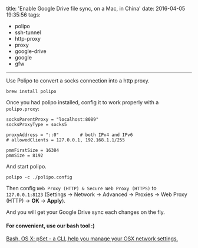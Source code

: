 title: 'Enable Google Drive file sync, on a Mac, in China'
date: 2016-04-05 19:35:56
tags:
- polipo
- ssh-tunnel
- http-proxy
- proxy
- google-drive
- google
- gfw
---

Use Polipo to convert a socks connection into a http proxy.

```
brew install polipo
```

Once you had polipo installed, config it to work properly with a `polipo.proxy`:

```
socksParentProxy = "localhost:8089"
socksProxyType = socks5

proxyAddress = "::0"        # both IPv4 and IPv6
# allowedClients = 127.0.0.1, 192.168.1.1/255

pmmFirstSize = 16384
pmmSize = 8192
```

And start polipo.

```
polipo -c ./polipo.config
```

Then config `Web Proxy (HTTP) & Secure Web Proxy (HTTPS)` to `127.0.0.1:8123` (Settings -> Network -> Advanced -> Proxies -> Web Proxy (HTTP) -> **OK** -> **Apply**).

And you will get your Google Drive sync each changes on the fly.

#### For convenient, use our bash tool :)

[Bash, OS X: pSet - a CLI, help you manage your OSX network settings.](https://github.com/rankun203/pset)

<script type="text/javascript" src="https://asciinema.org/a/bpg5gngmuzgqr9dcu6xrtoiqw.js" id="asciicast-bpg5gngmuzgqr9dcu6xrtoiqw" async></script>